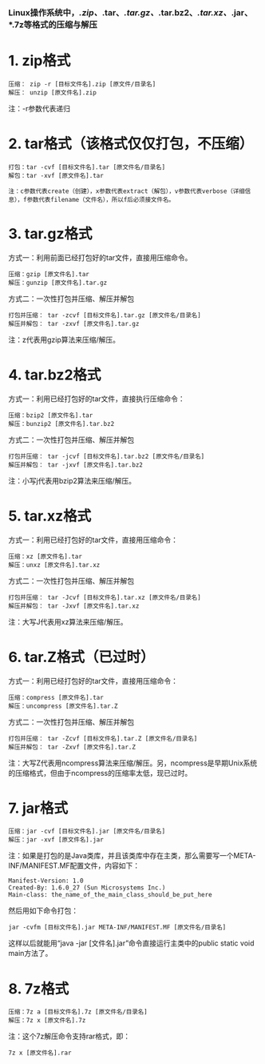 ### Linux操作系统中，*.zip、*.tar、*.tar.gz、*.tar.bz2、*.tar.xz、*.jar、*.7z等格式的压缩与解压

# 1. zip格式
```
压缩： zip -r [目标文件名].zip [原文件/目录名]
解压： unzip [原文件名].zip
```
注：-r参数代表递归

# 2. tar格式（该格式仅仅打包，不压缩）
```
打包：tar -cvf [目标文件名].tar [原文件名/目录名]
解包：tar -xvf [原文件名].tar

注：c参数代表create（创建），x参数代表extract（解包），v参数代表verbose（详细信息），f参数代表filename（文件名），所以f后必须接文件名。
```

# 3. tar.gz格式

方式一：利用前面已经打包好的tar文件，直接用压缩命令。
```
压缩：gzip [原文件名].tar
解压：gunzip [原文件名].tar.gz
```
方式二：一次性打包并压缩、解压并解包
```
打包并压缩： tar -zcvf [目标文件名].tar.gz [原文件名/目录名]
解压并解包： tar -zxvf [原文件名].tar.gz
```
注：z代表用gzip算法来压缩/解压。

# 4. tar.bz2格式

方式一：利用已经打包好的tar文件，直接执行压缩命令：
```
压缩：bzip2 [原文件名].tar
解压：bunzip2 [原文件名].tar.bz2
```
方式二：一次性打包并压缩、解压并解包
```
打包并压缩： tar -jcvf [目标文件名].tar.bz2 [原文件名/目录名]
解压并解包： tar -jxvf [原文件名].tar.bz2
```
注：小写j代表用bzip2算法来压缩/解压。

# 5. tar.xz格式

方式一：利用已经打包好的tar文件，直接用压缩命令：
```
压缩：xz [原文件名].tar
解压：unxz [原文件名].tar.xz
```
方式二：一次性打包并压缩、解压并解包
```
打包并压缩： tar -Jcvf [目标文件名].tar.xz [原文件名/目录名]
解压并解包： tar -Jxvf [原文件名].tar.xz
```
注：大写J代表用xz算法来压缩/解压。

# 6. tar.Z格式（已过时）

方式一：利用已经打包好的tar文件，直接用压缩命令：
```
压缩：compress [原文件名].tar
解压：uncompress [原文件名].tar.Z
```
方式二：一次性打包并压缩、解压并解包
```
打包并压缩： tar -Zcvf [目标文件名].tar.Z [原文件名/目录名]
解压并解包： tar -Zxvf [原文件名].tar.Z
```
注：大写Z代表用ncompress算法来压缩/解压。另，ncompress是早期Unix系统的压缩格式，但由于ncompress的压缩率太低，现已过时。

# 7. jar格式
```
压缩：jar -cvf [目标文件名].jar [原文件名/目录名]
解压：jar -xvf [原文件名].jar
```
注：如果是打包的是Java类库，并且该类库中存在主类，那么需要写一个META-INF/MANIFEST.MF配置文件，内容如下：
```
Manifest-Version: 1.0
Created-By: 1.6.0_27 (Sun Microsystems Inc.)
Main-class: the_name_of_the_main_class_should_be_put_here
```
然后用如下命令打包：
```
jar -cvfm [目标文件名].jar META-INF/MANIFEST.MF [原文件名/目录名]
```
这样以后就能用“java -jar [文件名].jar”命令直接运行主类中的public static void main方法了。

# 8. 7z格式
```
压缩：7z a [目标文件名].7z [原文件名/目录名]
解压：7z x [原文件名].7z
```
注：这个7z解压命令支持rar格式，即：
```
7z x [原文件名].rar
```

